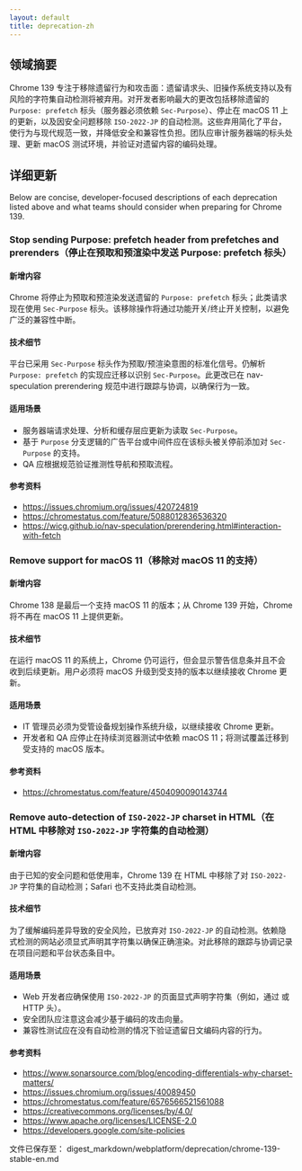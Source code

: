 ```yaml
---
layout: default
title: deprecation-zh
---
```


## 领域摘要

Chrome 139 专注于移除遗留行为和攻击面：遗留请求头、旧操作系统支持以及有风险的字符集自动检测将被弃用。对开发者影响最大的更改包括移除遗留的 `Purpose: prefetch` 标头（服务器必须依赖 `Sec-Purpose`）、停止在 macOS 11 上的更新，以及因安全问题移除 `ISO-2022-JP` 的自动检测。这些弃用简化了平台，使行为与现代规范一致，并降低安全和兼容性负担。团队应审计服务器端的标头处理、更新 macOS 测试环境，并验证对遗留内容的编码处理。

## 详细更新

Below are concise, developer-focused descriptions of each deprecation listed above and what teams should consider when preparing for Chrome 139.

### Stop sending Purpose: prefetch header from prefetches and prerenders（停止在预取和预渲染中发送 Purpose: prefetch 标头）

#### 新增内容
Chrome 将停止为预取和预渲染发送遗留的 `Purpose: prefetch` 标头；此类请求现在使用 `Sec-Purpose` 标头。该移除操作将通过功能开关/终止开关控制，以避免广泛的兼容性中断。

#### 技术细节
平台已采用 `Sec-Purpose` 标头作为预取/预渲染意图的标准化信号。仍解析 `Purpose: prefetch` 的实现应迁移以识别 `Sec-Purpose`。此更改已在 nav-speculation prerendering 规范中进行跟踪与协调，以确保行为一致。

#### 适用场景
- 服务器端请求处理、分析和缓存层应更新为读取 `Sec-Purpose`。
- 基于 `Purpose` 分支逻辑的广告平台或中间件应在该标头被关停前添加对 `Sec-Purpose` 的支持。
- QA 应根据规范验证推测性导航和预取流程。

#### 参考资料
- https://issues.chromium.org/issues/420724819
- https://chromestatus.com/feature/5088012836536320
- https://wicg.github.io/nav-speculation/prerendering.html#interaction-with-fetch

### Remove support for macOS 11（移除对 macOS 11 的支持）

#### 新增内容
Chrome 138 是最后一个支持 macOS 11 的版本；从 Chrome 139 开始，Chrome 将不再在 macOS 11 上提供更新。

#### 技术细节
在运行 macOS 11 的系统上，Chrome 仍可运行，但会显示警告信息条并且不会收到后续更新。用户必须将 macOS 升级到受支持的版本以继续接收 Chrome 更新。

#### 适用场景
- IT 管理员必须为受管设备规划操作系统升级，以继续接收 Chrome 更新。
- 开发者和 QA 应停止在持续浏览器测试中依赖 macOS 11；将测试覆盖迁移到受支持的 macOS 版本。

#### 参考资料
- https://chromestatus.com/feature/4504090090143744

### Remove auto-detection of `ISO-2022-JP` charset in HTML（在 HTML 中移除对 `ISO-2022-JP` 字符集的自动检测）

#### 新增内容
由于已知的安全问题和低使用率，Chrome 139 在 HTML 中移除了对 `ISO-2022-JP` 字符集的自动检测；Safari 也不支持此类自动检测。

#### 技术细节
为了缓解编码差异导致的安全风险，已放弃对 `ISO-2022-JP` 的自动检测。依赖隐式检测的网站必须显式声明其字符集以确保正确渲染。对此移除的跟踪与协调记录在项目问题和平台状态条目中。

#### 适用场景
- Web 开发者应确保使用 `ISO-2022-JP` 的页面显式声明字符集（例如，通过 <meta charset> 或 HTTP 头）。
- 安全团队应注意这会减少基于编码的攻击向量。
- 兼容性测试应在没有自动检测的情况下验证遗留日文编码内容的行为。

#### 参考资料
- https://www.sonarsource.com/blog/encoding-differentials-why-charset-matters/
- https://issues.chromium.org/issues/40089450
- https://chromestatus.com/feature/6576566521561088
- https://creativecommons.org/licenses/by/4.0/
- https://www.apache.org/licenses/LICENSE-2.0
- https://developers.google.com/site-policies

文件已保存至： digest_markdown/webplatform/deprecation/chrome-139-stable-en.md
